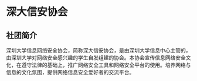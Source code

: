 # 深大信安协会

## 社团简介
深圳大学信息网络安全协会，简称深大信安协会，是由深圳大学信息中心主管的，由深圳大学对网络安全感兴趣的学生自发组建的协会。本协会宣传信息网络安全文化，在遵守法律的基础上，推广网络安全工具和网络安全平台的使用。培养网络与信息的文化氛围，提供网络信息安全爱好者的交流平台。
